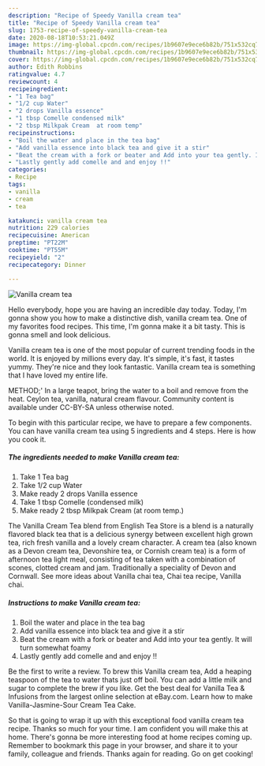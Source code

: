 ```yaml
---
description: "Recipe of Speedy Vanilla cream tea"
title: "Recipe of Speedy Vanilla cream tea"
slug: 1753-recipe-of-speedy-vanilla-cream-tea
date: 2020-08-18T10:53:21.049Z
image: https://img-global.cpcdn.com/recipes/1b9607e9ece6b82b/751x532cq70/vanilla-cream-tea-recipe-main-photo.jpg
thumbnail: https://img-global.cpcdn.com/recipes/1b9607e9ece6b82b/751x532cq70/vanilla-cream-tea-recipe-main-photo.jpg
cover: https://img-global.cpcdn.com/recipes/1b9607e9ece6b82b/751x532cq70/vanilla-cream-tea-recipe-main-photo.jpg
author: Edith Robbins
ratingvalue: 4.7
reviewcount: 4
recipeingredient:
- "1 Tea bag"
- "1/2 cup Water"
- "2 drops Vanilla essence"
- "1 tbsp Comelle condensed milk"
- "2 tbsp Milkpak Cream  at room temp"
recipeinstructions:
- "Boil the water and place in the tea bag"
- "Add vanilla essence into black tea and give it a stir"
- "Beat the cream with a fork or beater and Add into your tea gently. It will turn somewhat foamy"
- "Lastly gently add comelle and and enjoy !!"
categories:
- Recipe
tags:
- vanilla
- cream
- tea

katakunci: vanilla cream tea 
nutrition: 229 calories
recipecuisine: American
preptime: "PT22M"
cooktime: "PT55M"
recipeyield: "2"
recipecategory: Dinner

---
```



![Vanilla cream tea](https://img-global.cpcdn.com/recipes/1b9607e9ece6b82b/751x532cq70/vanilla-cream-tea-recipe-main-photo.jpg)

Hello everybody, hope you are having an incredible day today. Today, I'm gonna show you how to make a distinctive dish, vanilla cream tea. One of my favorites food recipes. This time, I'm gonna make it a bit tasty. This is gonna smell and look delicious.

Vanilla cream tea is one of the most popular of current trending foods in the world. It is enjoyed by millions every day. It's simple, it's fast, it tastes yummy. They're nice and they look fantastic. Vanilla cream tea is something that I have loved my entire life.

METHOD;&#39; In a large teapot, bring the water to a boil and remove from the heat. Ceylon tea, vanilla, natural cream flavour. Community content is available under CC-BY-SA unless otherwise noted.


To begin with this particular recipe, we have to prepare a few components. You can have vanilla cream tea using 5 ingredients and 4 steps. Here is how you cook it.

<!--inarticleads1-->

##### The ingredients needed to make Vanilla cream tea:

1. Take 1 Tea bag
1. Take 1/2 cup Water
1. Make ready 2 drops Vanilla essence
1. Take 1 tbsp Comelle (condensed milk)
1. Make ready 2 tbsp Milkpak Cream  (at room temp.)


The Vanilla Cream Tea blend from English Tea Store is a blend is a naturally flavored black tea that is a delicious synergy between excellent high grown tea, rich fresh vanilla and a lovely cream character. A cream tea (also known as a Devon cream tea, Devonshire tea, or Cornish cream tea) is a form of afternoon tea light meal, consisting of tea taken with a combination of scones, clotted cream and jam. Traditionally a speciality of Devon and Cornwall. See more ideas about Vanilla chai tea, Chai tea recipe, Vanilla chai. 

<!--inarticleads2-->

##### Instructions to make Vanilla cream tea:

1. Boil the water and place in the tea bag
1. Add vanilla essence into black tea and give it a stir
1. Beat the cream with a fork or beater and Add into your tea gently. It will turn somewhat foamy
1. Lastly gently add comelle and and enjoy !!


Be the first to write a review. To brew this Vanilla cream tea, Add a heaping teaspoon of the tea to water thats just off boil. You can add a little milk and sugar to complete the brew if you like. Get the best deal for Vanilla Tea &amp; Infusions from the largest online selection at eBay.com. Learn how to make Vanilla-Jasmine-Sour Cream Tea Cake. 

So that is going to wrap it up with this exceptional food vanilla cream tea recipe. Thanks so much for your time. I am confident you will make this at home. There's gonna be more interesting food at home recipes coming up. Remember to bookmark this page in your browser, and share it to your family, colleague and friends. Thanks again for reading. Go on get cooking!
